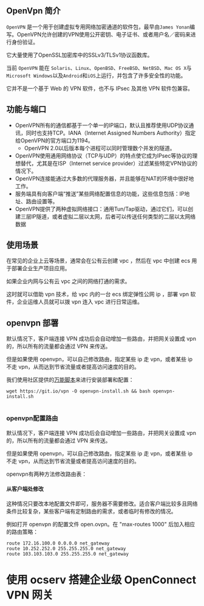 ## OpenVpn 简介



`OpenVPN` 是一个用于创建虚拟专用网络加密通道的软件包，最早由`James Yonan`编写。OpenVPN允许创建的VPN使用公开密钥、电子证书、或者用户名／密码来进行身份验证。

它大量使用了OpenSSL加密库中的SSLv3/TLSv1协议函数库。

当前 `OpenVPN` 能在 `Solaris`、`Linux`、`OpenBSD`、`FreeBSD`、`NetBSD`、`Mac OS X`与`Microsoft Windows`以及`Android`和`iOS`上运行，并包含了许多安全性的功能。

它并不是一个基于 Web 的 VPN 软件，也不与 IPsec 及其他 VPN 软件包兼容。



## 功能与端口



- OpenVPN所有的通信都基于一个单一的IP端口，默认且推荐使用UDP协议通讯，同时也支持TCP。IANA（Internet Assigned Numbers Authority）指定给OpenVPN的官方端口为1194。
  - OpenVPN 2.0以后版本每个进程可以同时管理数个并发的隧道。
- OpenVPN使用通用网络协议（TCP与UDP）的特点使它成为IPsec等协议的理想替代，尤其是在ISP（Internet service provider）过滤某些特定VPN协议的情况下。
- OpenVPN连接能通过大多数的代理服务器，并且能够在NAT的环境中很好地工作。
- 服务端具有向客户端“推送”某些网络配置信息的功能，这些信息包括：IP地址、路由设置等。
- OpenVPN提供了两种虚拟网络接口：通用Tun/Tap驱动，通过它们，可以创建三层IP隧道，或者虚拟二层以太网，后者可以传送任何类型的二层以太网络数据



## 使用场景



在常见的企业上云等场景，通常会在公有云创建 vpc ，然后在 vpc 中创建 ecs 用于部署企业生产项目应用。

如果企业内网与公有云 vpc 之间的网络打通的需求。

这时就可以借助 vpn 技术，给 vpc 内的一台 ecs 绑定弹性公网 ip ，部署 vpn 软件，企业运维人员就可以拨 vpn 连入 vpc 进行日常运维。



## openvpn 部署



默认情况下，客户端连接 VPN 成功后会自动增加一些路由，并把网关设置成 vpn 的，所以所有的流量都会通过 VPN 来传送。

但是如果使用 openvpn，可以自己修改路由，指定某些 ip 走 vpn，或者某些 ip 不走 vpn，从而达到节省流量或者提高访问速度的目的。



我们使用社区提供的[万能脚本](https://github.com/Nyr/openvpn-install)来进行安装部署和配置：

```shell
wget https://git.io/vpn -O openvpn-install.sh && bash openvpn-install.sh


```





### openvpn配置路由

默认情况下，客户端连接 VPN 成功后会自动增加一些路由，并把网关设置成 vpn 的，所以所有的流量都会通过 VPN 来传送。

但是如果使用 openvpn，可以自己修改路由，指定某些 ip 走 vpn，或者某些 ip 不走 vpn，从而达到节省流量或者提高访问速度的目的。

openvpn有两种方法修改路由表：



#### 从客户端处修改

这种情况只要改本地配置文件即可，服务器不需要修改。适合客户端比较多且网络条件比较复杂，某些客户端有定制路由的需求，或者临时有修改的情况。

例如打开 openvpn 的配置文件 open.ovpn。在 "max-routes 1000" 后加入相应的路由策略：



```
route 172.16.100.0 0.0.0.0 net_gateway
route 10.252.252.0 255.255.255.0 net_gateway
route 103.103.103.0 255.255.255.0 net_gateway
```















# 使用 ocserv 搭建企业级 OpenConnect VPN 网关